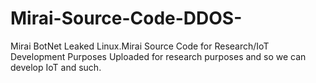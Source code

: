 # Mirai-Source-Code-DDOS-
Mirai BotNet Leaked Linux.Mirai Source Code for Research/IoT Development Purposes Uploaded for research purposes and so we can develop IoT and such.
